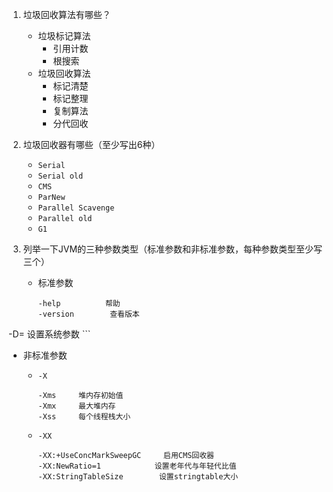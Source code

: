 1. 垃圾回收算法有哪些？
   + 垃圾标记算法
     + 引用计数
     + 根搜索
   + 垃圾回收算法
     + 标记清楚
     + 标记整理
     + 复制算法
     + 分代回收
   
2. 垃圾回收器有哪些（至少写出6种）
   + `Serial`
   + `Serial old`
   + `CMS`
   + `ParNew`
   + `Parallel Scavenge`
   + `Parallel old`
   + `G1`
   
3. 列举一下JVM的三种参数类型（标准参数和非标准参数，每种参数类型至少写三个）

   + 标准参数

     ```
     -help   		帮助
     -version     	 查看版本
  -D<name>=<value>  设置系统参数
     ```

   + 非标准参数
   
     + `-X`
     
       ```
       -Xms		堆内存初始值
       -Xmx		最大堆内存
       -Xss		每个线程栈大小
       ```
     
     + `-XX`
     
       ```
       -XX:+UseConcMarkSweepGC     启用CMS回收器
       -XX:NewRatio=1			 设置老年代与年轻代比值
       -XX:StringTableSize		  设置stringtable大小
       ```
     
       

